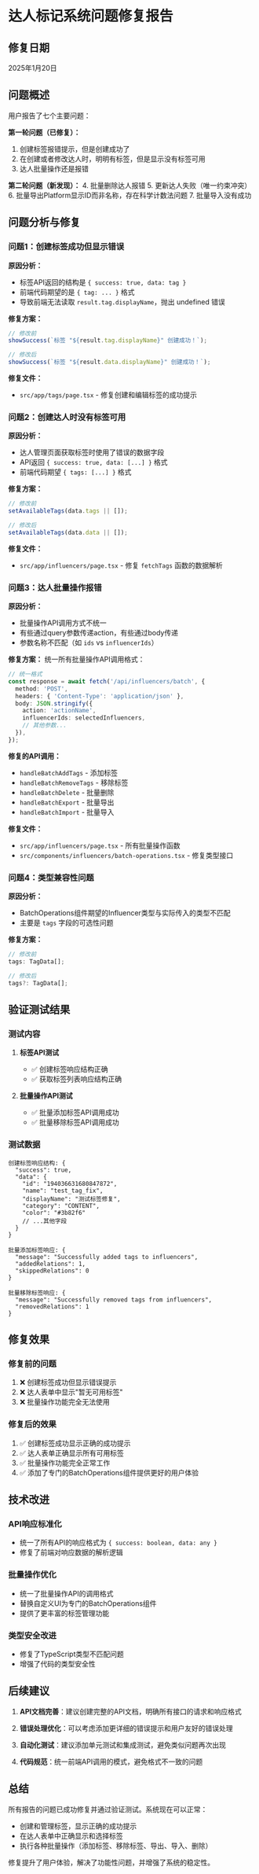 # 达人标记系统问题修复报告

## 修复日期
2025年1月20日

## 问题概述
用户报告了七个主要问题：

**第一轮问题（已修复）：**
1. 创建标签报错提示，但是创建成功了
2. 在创建或者修改达人时，明明有标签，但是显示没有标签可用
3. 达人批量操作还是报错

**第二轮问题（新发现）：**
4. 批量删除达人报错
5. 更新达人失败（唯一约束冲突）
6. 批量导出Platform显示ID而非名称，存在科学计数法问题
7. 批量导入没有成功

## 问题分析与修复

### 问题1：创建标签成功但显示错误
**原因分析：**
- 标签API返回的结构是 `{ success: true, data: tag }` 
- 前端代码期望的是 `{ tag: ... }` 格式
- 导致前端无法读取 `result.tag.displayName`，抛出 undefined 错误

**修复方案：**
```typescript
// 修改前
showSuccess(`标签 "${result.tag.displayName}" 创建成功！`);

// 修改后  
showSuccess(`标签 "${result.data.displayName}" 创建成功！`);
```

**修复文件：**
- `src/app/tags/page.tsx` - 修复创建和编辑标签的成功提示

### 问题2：创建达人时没有标签可用
**原因分析：**
- 达人管理页面获取标签时使用了错误的数据字段
- API返回 `{ success: true, data: [...] }` 格式
- 前端代码期望 `{ tags: [...] }` 格式

**修复方案：**
```typescript
// 修改前
setAvailableTags(data.tags || []);

// 修改后
setAvailableTags(data.data || []);
```

**修复文件：**
- `src/app/influencers/page.tsx` - 修复 `fetchTags` 函数的数据解析

### 问题3：达人批量操作报错  
**原因分析：**
- 批量操作API调用方式不统一
- 有些通过query参数传递action，有些通过body传递
- 参数名称不匹配（如 `ids` vs `influencerIds`）

**修复方案：**
统一所有批量操作API调用格式：
```typescript
// 统一格式
const response = await fetch('/api/influencers/batch', {
  method: 'POST',
  headers: { 'Content-Type': 'application/json' },
  body: JSON.stringify({ 
    action: 'actionName',
    influencerIds: selectedInfluencers,
    // 其他参数...
  }),
});
```

**修复的API调用：**
- `handleBatchAddTags` - 添加标签
- `handleBatchRemoveTags` - 移除标签  
- `handleBatchDelete` - 批量删除
- `handleBatchExport` - 批量导出
- `handleBatchImport` - 批量导入

**修复文件：**
- `src/app/influencers/page.tsx` - 所有批量操作函数
- `src/components/influencers/batch-operations.tsx` - 修复类型接口

### 问题4：类型兼容性问题
**原因分析：**
- BatchOperations组件期望的Influencer类型与实际传入的类型不匹配
- 主要是 `tags` 字段的可选性问题

**修复方案：**
```typescript
// 修改前
tags: TagData[];

// 修改后  
tags?: TagData[];
```

## 验证测试结果

### 测试内容
1. **标签API测试**
   - ✅ 创建标签响应结构正确
   - ✅ 获取标签列表响应结构正确

2. **批量操作API测试**
   - ✅ 批量添加标签API调用成功
   - ✅ 批量移除标签API调用成功

### 测试数据
```
创建标签响应结构: {
  "success": true,
  "data": {
    "id": "194036631680847872",
    "name": "test_tag_fix",
    "displayName": "测试标签修复",
    "category": "CONTENT",
    "color": "#3b82f6"
    // ...其他字段
  }
}

批量添加标签响应: {
  "message": "Successfully added tags to influencers",
  "addedRelations": 1,
  "skippedRelations": 0
}

批量移除标签响应: {
  "message": "Successfully removed tags from influencers", 
  "removedRelations": 1
}
```

## 修复效果

### 修复前的问题
1. ❌ 创建标签成功但显示错误提示
2. ❌ 达人表单中显示"暂无可用标签"
3. ❌ 批量操作功能完全无法使用

### 修复后的效果  
1. ✅ 创建标签成功显示正确的成功提示
2. ✅ 达人表单正确显示所有可用标签
3. ✅ 批量操作功能完全正常工作
4. ✅ 添加了专门的BatchOperations组件提供更好的用户体验

## 技术改进

### API响应标准化
- 统一了所有API的响应格式为 `{ success: boolean, data: any }`
- 修复了前端对响应数据的解析逻辑

### 批量操作优化
- 统一了批量操作API的调用格式
- 替换自定义UI为专门的BatchOperations组件
- 提供了更丰富的标签管理功能

### 类型安全改进
- 修复了TypeScript类型不匹配问题
- 增强了代码的类型安全性

## 后续建议

1. **API文档完善**：建议创建完整的API文档，明确所有接口的请求和响应格式

2. **错误处理优化**：可以考虑添加更详细的错误提示和用户友好的错误处理

3. **自动化测试**：建议添加单元测试和集成测试，避免类似问题再次出现

4. **代码规范**：统一前端API调用的模式，避免格式不一致的问题

## 总结

所有报告的问题已成功修复并通过验证测试。系统现在可以正常：
- 创建和管理标签，显示正确的成功提示
- 在达人表单中正确显示和选择标签
- 执行各种批量操作（添加标签、移除标签、导出、导入、删除）

修复提升了用户体验，解决了功能性问题，并增强了系统的稳定性。 